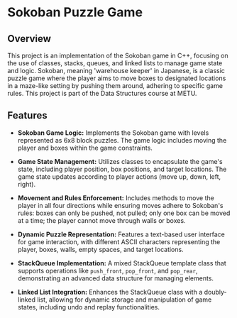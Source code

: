 # Sokoban Puzzle Game

## Overview
This project is an implementation of the Sokoban game in C++, focusing on the use of classes, stacks, queues, and linked lists to manage game state and logic. Sokoban, meaning 'warehouse keeper' in Japanese, is a classic puzzle game where the player aims to move boxes to designated locations in a maze-like setting by pushing them around, adhering to specific game rules. This project is part of the Data Structures course at METU.

## Features

- **Sokoban Game Logic:** Implements the Sokoban game with levels represented as 6x8 block puzzles. The game logic includes moving the player and boxes within the game constraints.

- **Game State Management:** Utilizes classes to encapsulate the game's state, including player position, box positions, and target locations. The game state updates according to player actions (move up, down, left, right).

- **Movement and Rules Enforcement:** Includes methods to move the player in all four directions while ensuring moves adhere to Sokoban's rules: boxes can only be pushed, not pulled; only one box can be moved at a time; the player cannot move through walls or boxes.

- **Dynamic Puzzle Representation:** Features a text-based user interface for game interaction, with different ASCII characters representing the player, boxes, walls, empty spaces, and target locations.

- **StackQueue Implementation:** A mixed StackQueue template class that supports operations like `push_front`, `pop_front`, and `pop_rear`, demonstrating an advanced data structure for managing elements.

- **Linked List Integration:** Enhances the StackQueue class with a doubly-linked list, allowing for dynamic storage and manipulation of game states, including undo and replay functionalities.
